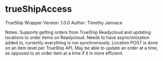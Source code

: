 # trueShipAccess
TrueShip Wrapper
Version .1.0.0
Author: Timothy Jannace

Notes:
Supports getting orders from TrueShip Readycloud and updating locations to order items on Readycloud.
Needs to have asyncronization added in, currently everything is run synchronously.
Location POST is done on an item level per TrueShip API.  May be able to update an order at a time, as opposed to an order item at a time if it is more efficient.
